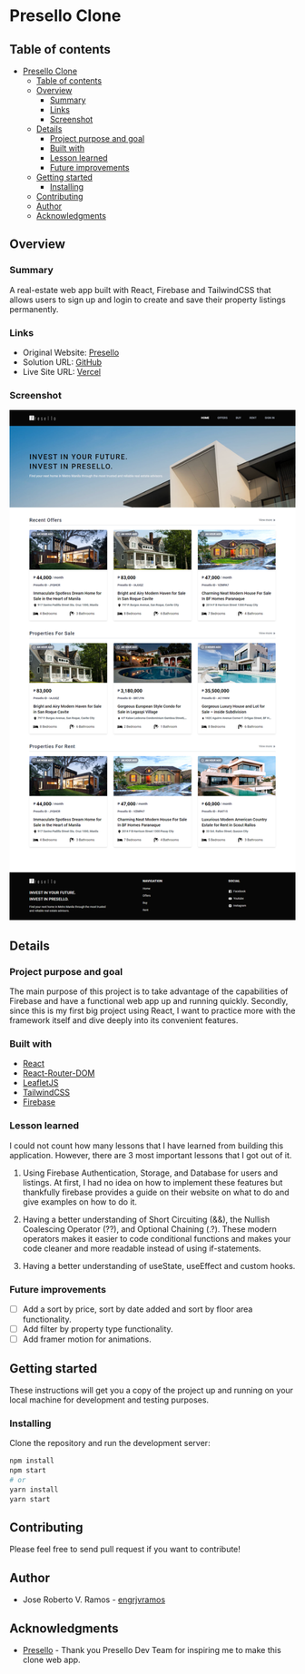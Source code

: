 # Presello Clone

## Table of contents

- [Presello Clone](#presello-clone)
  - [Table of contents](#table-of-contents)
  - [Overview](#overview)
    - [Summary](#summary)
    - [Links](#links)
    - [Screenshot](#screenshot)
  - [Details](#details)
    - [Project purpose and goal](#project-purpose-and-goal)
    - [Built with](#built-with)
    - [Lesson learned](#lesson-learned)
    - [Future improvements](#future-improvements)
  - [Getting started](#getting-started)
    - [Installing](#installing)
  - [Contributing](#contributing)
  - [Author](#author)
  - [Acknowledgments](#acknowledgments)

## Overview

### Summary

A real-estate web app built with React, Firebase and TailwindCSS that allows users to sign up and login to create and save their property listings permanently.

### Links

- Original Website: [Presello](https://www.presello.com/)
- Solution URL: [GitHub](https://github.com/engrjvramos/presello-clone)
- Live Site URL: [Vercel](https://presello-clone.vercel.app)

### Screenshot

![](./src/assets/home.png)

## Details

### Project purpose and goal

The main purpose of this project is to take advantage of the capabilities of Firebase and have a functional web app up and running quickly. Secondly, since this is my first big project using React, I want to practice more with the framework itself and dive deeply into its convenient features.

### Built with

- [React](https://reactjs.org/)
- [React-Router-DOM](https://reactrouter.com/en/main)
- [LeafletJS](https://leafletjs.com/)
- [TailwindCSS](https://tailwindcss.com/)
- [Firebase](https://firebase.google.com/)

### Lesson learned

I could not count how many lessons that I have learned from building this application. However, there are 3 most important lessons that I got out of it.

1. Using Firebase Authentication, Storage, and Database for users and listings. At first, I had no idea on how to implement these features but thankfully firebase provides a guide on their website on what to do and give examples on how to do it.

2. Having a better understanding of Short Circuiting (&&), the Nullish Coalescing Operator (??), and Optional Chaining (.?). These modern operators makes it easier to code conditional functions and makes your code cleaner and more readable instead of using if-statements.
3. Having a better understanding of useState, useEffect and custom hooks.

### Future improvements

- [ ] Add a sort by price, sort by date added and sort by floor area functionality.
- [ ] Add filter by property type functionality.
- [ ] Add framer motion for animations.

## Getting started

These instructions will get you a copy of the project up and running on your local machine for development and testing purposes.

### Installing

Clone the repository and run the development server:

```bash
npm install
npm start
# or
yarn install
yarn start
```

## Contributing

Please feel free to send pull request if you want to contribute!

## Author

- Jose Roberto V. Ramos - [engrjvramos](https://engrjvramos.github.io)

## Acknowledgments

- [Presello](https://www.presello.com/) - Thank you Presello Dev Team for inspiring me to make this clone web app.
